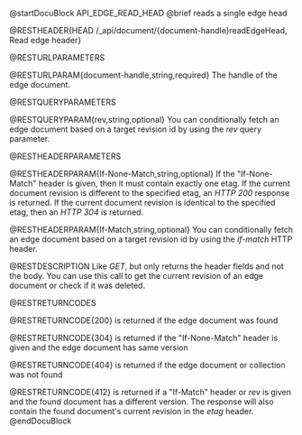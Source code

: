 
@startDocuBlock API_EDGE_READ_HEAD
@brief reads a single edge head

@RESTHEADER{HEAD /_api/document/{document-handle}readEdgeHead, Read edge header}

@RESTURLPARAMETERS

@RESTURLPARAM{document-handle,string,required}
The handle of the edge document.

@RESTQUERYPARAMETERS

@RESTQUERYPARAM{rev,string,optional}
You can conditionally fetch an edge document based on a target revision id by
using the *rev* query parameter.

@RESTHEADERPARAMETERS

@RESTHEADERPARAM{If-None-Match,string,optional}
If the "If-None-Match" header is given, then it must contain exactly one
etag. If the current document revision is different to the specified etag,
an *HTTP 200* response is returned. If the current document revision is
identical to the specified etag, then an *HTTP 304* is returned.

@RESTHEADERPARAM{If-Match,string,optional}
You can conditionally fetch an edge document based on a target revision id by
using the *if-match* HTTP header.

@RESTDESCRIPTION
Like *GET*, but only returns the header fields and not the body. You
can use this call to get the current revision of an edge document or check if
it was deleted.

@RESTRETURNCODES

@RESTRETURNCODE{200}
is returned if the edge document was found

@RESTRETURNCODE{304}
is returned if the "If-None-Match" header is given and the edge document has
same version

@RESTRETURNCODE{404}
is returned if the edge document or collection was not found

@RESTRETURNCODE{412}
is returned if a "If-Match" header or *rev* is given and the found
document has a different version. The response will also contain the found
document's current revision in the *etag* header.
@endDocuBlock

